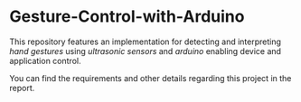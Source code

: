 # Gesture-Control-with-Arduino
This repository features an implementation for detecting and interpreting _hand gestures_ using _ultrasonic sensors_ and _arduino_ enabling device and application control.

You can find the requirements and other details regarding this project in the report.
